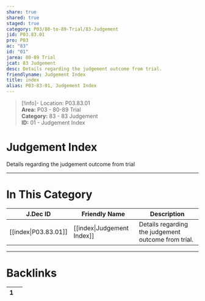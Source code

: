 ```yaml
---  
share: true  
shared: true  
staged: true  
category: P03/80-to-89-Trial/83-Judgement  
jid: P03.83.01  
pro: P03  
ac: "83"  
id: "01"  
jarea: 80-89 Trial  
jcat: 83 Judgement  
desc: Details regarding the judgement outcome from trial.  
friendlyname: Judgement Index  
title: index  
alias: P03-83-01, Judgement Index  
---  
```

  
>[!info]- Location: P03.83.01  
>**Area:** P03 - 80-89 Trial  
>**Category:** 83 - 83 Judgement  
>**ID:** 01 - Judgement Index  
  
# Judgement Index  
  
Details regarding the judgement outcome from trial  
   
  
  
---  
# In This Category  
  
| J.Dec ID                                                                      | Friendly Name                                                                       | Description                                         |  
| ----------------------------------------------------------------------------- | ----------------------------------------------------------------------------------- | --------------------------------------------------- |  
| [[index\|P03.83.01]] | [[index\|Judgement Index]] | Details regarding the judgement outcome from trial. |  
  
  
---  
# Backlinks  
<div><table class="dataview table-view-table"><thead class="table-view-thead"><tr class="table-view-tr-header"><th class="table-view-th"><span></span><span class="dataview small-text">1</span></th><th class="table-view-th"><span></span></th></tr></thead><tbody class="table-view-tbody"></tbody></table></div>